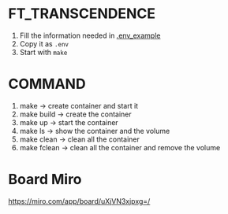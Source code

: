 # FT_TRANSCENDENCE
1. Fill the information needed in [.env_example](.env_example)
2. Copy it as `.env`
3. Start with `make`

# COMMAND 
1. make         -> create container and start it
2. make build   -> create the container
3. make up      -> start the container
4. make ls      -> show the container and the volume
5. make clean   -> clean all the container
6. make fclean  -> clean all the container and remove the volume

# Board Miro
https://miro.com/app/board/uXjVN3xjpxg=/
